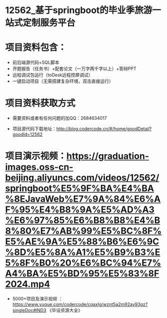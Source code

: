 #   12562_基于springboot的毕业季旅游一站式定制服务平台

#   项目资料包含：
*    前后端源代码+SQL脚本
*    开题报告（任务书）+配套论文（一万字两千字以上）+答辩PPT
*   远程调试包运行（toDesk远程控屏调试）
*   一键启动项目（无需搭建复杂环境，双击直接运行）


#   项目资料获取方式
*   需要资料或者有任何问题的加QQ：2684634017

*   项目源代码下载地址：http://blog.codercode.cn/#/home/goodDetail?goodId=12562

#  项目演示视频：https://graduation-images.oss-cn-beijing.aliyuncs.com/videos/12562/springboot%E5%9F%BA%E4%BA%8EJavaWeb%E7%9A%84%E6%AF%95%E4%B8%9A%E5%AD%A3%E6%97%85%E6%B8%B8%E4%B8%80%E7%AB%99%E5%BC%8F%E5%AE%9A%E5%88%B6%E6%9C%8D%E5%8A%A1%E5%B9%B3%E5%8F%B0%20%E6%BC%94%E7%A4%BA%E5%BD%95%E5%83%8F2024.mp4

*  5000+项目及演示视频 ：https://www.yuque.com/codercode/cqaxlg/wznt5a2m92ay93gz?singleDoc#lND3 《毕设资源大全》

